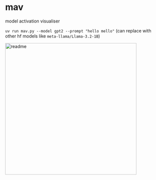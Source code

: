 # mav

model activation visualiser


`uv run mav.py --model gpt2 --prompt "hello mello"` (can replace with other hf models like `meta-llama/Llama-3.2-1B`)


<img width="421" alt="readme" src="https://github.com/user-attachments/assets/b110db29-de4e-40a9-8083-57baed1d3b1f" />
